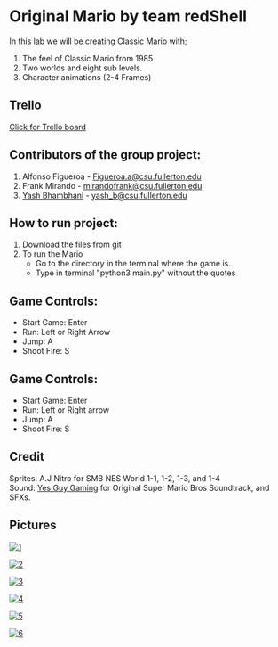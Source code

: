 Original Mario by team redShell  
===============================
In this lab we will be creating Classic Mario with;  
1) The feel of Classic Mario from 1985    
2) Two worlds and eight sub levels.
3) Character animations (2-4 Frames)  
  
Trello  
------  
[Click for Trello board](https://trello.com/b/7Ui94qj7)  

Contributors of the group project:  
---------------------------------- 
1) Alfonso Figueroa - Figueroa.a@csu.fullerton.edu  
2) Frank Mirando - mirandofrank@csu.fullerton.edu  
3) [Yash Bhambhani](www.github.com/yash-b) - yash_b@csu.fullerton.edu  


How to run project:
--------------------  
1) Download the files from git  
2) To run the Mario  
   - Go to the directory in the terminal where the game is.  
   - Type in terminal "python3 main.py" without the quotes  

Game Controls:
--------------
- Start Game: Enter
- Run: Left or Right Arrow
- Jump: A
- Shoot Fire: S
  
Game Controls:  
--------------  
- Start Game: Enter  
- Run: Left or Right arrow  
- Jump: A  
- Shoot Fire: S  
  
  
Credit  
------
Sprites: A.J Nitro for SMB NES World 1-1, 1-2, 1-3, and 1-4  
Sound:  [Yes Guy Gaming](https://www.youtube.com/channel/UCwLyidVTwiEEbzbXddTogEQ) for Original Super Mario Bros Soundtrack, and SFXs.  
  
 Pictures  
 --------  

<a href="https://ibb.co/4YxHKmz"><img src="https://i.ibb.co/LJf3Ykm/1.png" alt="1" border="0"></a>  

<a href="https://ibb.co/DWd3hNM"><img src="https://i.ibb.co/4tkBzcS/2.png" alt="2" border="0"></a>  

<a href="https://ibb.co/9qgxMtk"><img src="https://i.ibb.co/19QCS6t/3.png" alt="3" border="0"></a>  

<a href="https://ibb.co/6yYrMqM"><img src="https://i.ibb.co/VLVJ1k1/4.png" alt="4" border="0"></a>  

<a href="https://ibb.co/XW3Zqs2"><img src="https://i.ibb.co/nwnsFcg/5.png" alt="5" border="0"></a>  

<a href="https://ibb.co/wdH2RmX"><img src="https://i.ibb.co/3TXP7Zq/6.png" alt="6" border="0"></a>  

